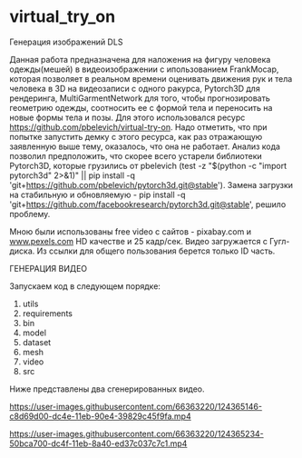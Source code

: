 # virtual_try_on
Генерация изображений DLS

Данная работа предназначена для наложения на фигуру человека одежды(мешей) в видеоизображении с ипользованием FrankMocap, которая позволяет в реальном времени оценивать движения рук и тела человека в 3D на видеозаписи с одного ракурса, Pytorch3D для рендеринга, MultiGarmentNetwork для того, чтобы прогнозировать геометрию одежды, соотносить ее с формой тела и переносить на новые формы тела и позы. Для этого использовался ресурс https://github.com/pbelevich/virtual-try-on. Надо отметить, что при попытке запустить демку с этого ресурса, как раз отражающую заявленную выше тему, оказалось, что она не работает. Анализ кода позволил предположить, что скорее всего устарели библиотеки Pytorch3D, которые грузились от pbelevich (test -z "$(python -c "import pytorch3d" 2>&1)" || pip install -q 'git+https://github.com/pbelevich/pytorch3d.git@stable'). Замена загрузки на стабильную и обновляемую - pip install -q 'git+https://github.com/facebookresearch/pytorch3d.git@stable', решило проблему.

Мною были использованы free video с сайтов - pixabay.com и www.pexels.com HD качестве и 25 кадр/сек.
Видео загружается с Гугл-диска. Из ссылки для общего пользования берется только ID часть.

ГЕНЕРАЦИЯ ВИДЕО

Запускаем код в следующем порядке:

1. utils
2. requirements
3. bin
4. model
5. dataset
6. mesh
7. video
8. src

Ниже представлены два сгенерированных видео.



https://user-images.githubusercontent.com/66363220/124365146-c8d69d00-dc4e-11eb-90e4-39829c45f9fa.mp4



https://user-images.githubusercontent.com/66363220/124365234-50bca700-dc4f-11eb-8a40-ed37c037c7c1.mp4

